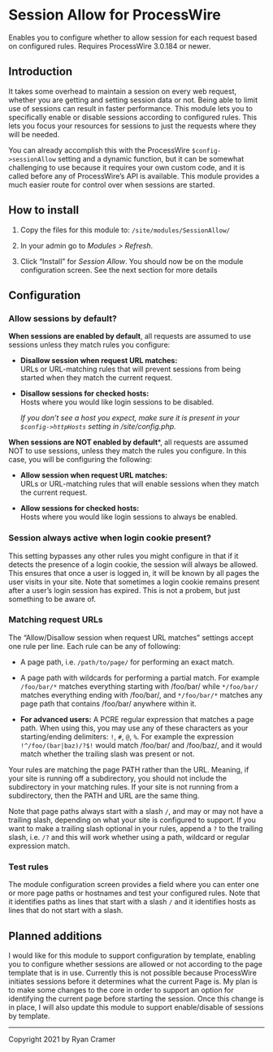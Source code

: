 # Session Allow for ProcessWire

Enables you to configure whether to allow session for each request based on configured rules.
Requires ProcessWire 3.0.184 or newer. 

## Introduction

It takes some overhead to maintain a session on every web request, whether you are getting
and setting session data or not. Being able to limit use of sessions can result in faster 
performance. This module lets you to specifically enable or disable sessions according to 
configured rules. This lets you focus your resources for sessions to just the requests 
where they will be needed. 

You can already accomplish this with the ProcessWire `$config->sessionAllow` setting and
a dynamic function, but it can be somewhat challenging to use because it requires your 
own custom code, and it is called before any of ProcessWire’s API is available. This module
provides a much easier route for control over when sessions are started. 

## How to install

1. Copy the files for this module to: `/site/modules/SessionAllow/`
   
2. In your admin go to *Modules > Refresh*.    

3. Click “Install” for *Session Allow*. You should now be on the module configuration screen. 
   See the next section for more details 
   
## Configuration   

### Allow sessions by default?

**When sessions are enabled by default**, all requests are assumed to use sessions unless they
match rules you configure:

  - **Disallow session when request URL matches:**  
    URLs or URL-matching rules that will prevent sessions from being started when they match 
    the current request. 
    
  - **Disallow sessions for checked hosts:**  
    Hosts where you would like login sessions to be disabled. 
    
    *If you don’t see a host you expect, make sure it is present in your `$config->httpHosts` 
    setting in /site/config.php.*

**When sessions are NOT enabled by default***, all requests are assumed NOT to use sessions,
unless they match the rules you configure. In this case, you will be configuring the
following:

  - **Allow session when request URL matches:**   
    URLs or URL-matching rules that will enable sessions when they match the current request. 
    
  - **Allow sessions for checked hosts:**  
    Hosts where you would like login sessions to always be enabled. 

### Session always active when login cookie present?

This setting bypasses any other rules you might configure in that if it detects the 
presence of a login cookie, the session will always be allowed. This ensures that once
a user is logged in, it will be known by all pages the user visits in your site. Note that
sometimes a login cookie remains present after a user’s login session has expired. This 
is not a probem, but just something to be aware of. 

### Matching request URLs

The “Allow/Disallow session when request URL matches” settings accept one rule per line.
Each rule can be any of following:

- A page path, i.e. `/path/to/page/` for performing an exact match.

- A page path with wildcards for performing a partial match. For example `/foo/bar/*` 
  matches everything starting with /foo/bar/ while `*/foo/bar/` matches everything ending 
  with /foo/bar/, and `*/foo/bar/*` matches any page path that contains /foo/bar/ anywhere 
  within it.
  
- **For advanced users:** A PCRE regular expression that matches a page path. When using 
  this, you may use any of these characters as your starting/ending delimiters: 
  `!`, `#`, `@`, `%`. For example the expression `!^/foo/(bar|baz)/?$!` would match 
  /foo/bar/ and /foo/baz/, and it would match whether the trailing slash was present or not. 
  
Your rules are matching the page PATH rather than the URL. Meaning, if your site is 
running off a subdirectory, you should not include the subdirectory in your matching rules. 
If your site is not running from a subdirectory, then the PATH and URL are the same thing.

Note that page paths always start with a slash `/`, and may or may not have a trailing 
slash, depending on what your site is configured to support. If you want to make a trailing
slash optional in your rules, append a `?` to the trailing slash, i.e. `/?` and this will 
work whether using a path, wildcard or regular expression match.

### Test rules

The module configuration screen provides a field where you can enter one or more page
paths or hostnames and test your configured rules. Note that it identifies paths as lines
that start with a slash `/` and it identifies hosts as lines that do not start with a slash.

## Planned additions

I would like for this module to support configuration by template, enabling you to configure
whether sessions are allowed or not according to the page template that is in use. Currently
this is not possible because ProcessWire initiates sessions before it determines what the 
current Page is. My plan is to make some changes to the core in order to support an option
for identifying the current page before starting the session. Once this change is in place,
I will also update this module to support enable/disable of sessions by template.

---
Copyright 2021 by Ryan Cramer



